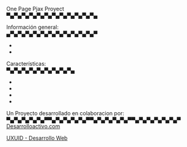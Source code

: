 One Page Pjax Proyect<br>
▀▄▀▄▀▄▀▄▀▄▀▄▀▄▀▄▀▄▀▄▀▄▀▄


Información general:<br>
▄▀▄▀▄▀▄▀▄▀▄▀▄▀▄▀▄▀▄▀▄▀▄▀


-




-


Características:<br>
▀▄▀▄▀▄▀▄▀▄▀▄▀▄▀▄▀▄


-


-


-


-





Un Proyecto desarrollado en colaboracion por:<br>
▀▄▀▄▀▄▀▄▀▄▀▀▄▀▄▀▄▀▄▀▄▀▀▄▀▄▀▄▀▄▀▄▀▀▄▀▄▀▄▀▄▀▄▀▄▀<br>
[Desarrolloactivo.com](http://desarrolloactivo.com/)

[UXUID - Desarrollo Web](http://uxuid.co/)
